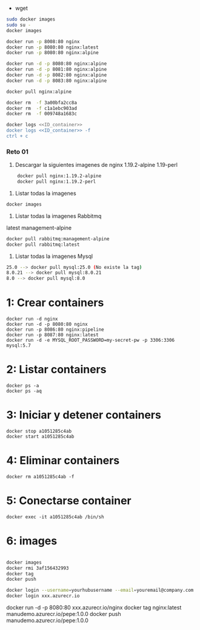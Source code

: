 
* wget
```bash
sudo docker images
sudo su -
docker images

docker run -p 8008:80 nginx
docker run -p 8080:80 nginx:latest
docker run -p 8080:80 nginx:alpine

docker run -d -p 8080:80 nginx:alpine
docker run -d -p 8081:80 nginx:alpine
docker run -d -p 8082:80 nginx:alpine
docker run -d -p 8083:80 nginx:alpine

docker pull nginx:alpine

docker rm  -f 3a00bfa2cc8a
docker rm  -f c1a1ebc903ad
docker rm  -f 009748a1683c

docker logs <<ID_container>>
docker logs <<ID_container>> -f
ctrl + c


```

### Reto 01
1. Descargar la siguientes imagenes de nginx
    1.19.2-alpine
    1.19-perl

```bash
    docker pull nginx:1.19.2-alpine
    docker pull nginx:1.19.2-perl
```

1. Listar todas la imagenes

```bash
docker images
```

1. Listar todas la imagenes Rabbitmq

latest
management-alpine

```bash
docker pull rabbitmq:management-alpine
docker pull rabbitmq:latest
```

1. Listar todas la imagenes Mysql

```bash
25.0 --> docker pull mysql:25.0 (No existe la tag)
8.0.21 --> docker pull mysql:8.0.21
8.0 --> docker pull mysql:8.0
```


# 1: Crear containers

```
docker run -d nginx
docker run -d -p 8080:80 nginx
docker run -p 8086:80 nginx:pipeline
docker run -p 8087:80 nginx:latest
docker run -d -e MYSQL_ROOT_PASSWORD=my-secret-pw -p 3306:3306 mysql:5.7
```

# 2: Listar containers
```
docker ps -a
docker ps -aq
```

# 3: Iniciar y detener containers
```
docker stop a1051285c4ab
docker start a1051285c4ab
```

# 4: Eliminar containers
```
docker rm a1051285c4ab -f
```

# 5: Conectarse container
```
docker exec -it a1051285c4ab /bin/sh
```

# 6: images

```bash

docker images
docker rmi 3af156432993
docker tag
docker push

docker login --username=yourhubusername --email=youremail@company.com
docker login xxx.azurecr.io
```

docker run -d -p 8080:80 xxx.azurecr.io/nginx
docker tag nginx:latest manudemo.azurecr.io/pepe:1.0.0
docker push manudemo.azurecr.io/pepe:1.0.0
